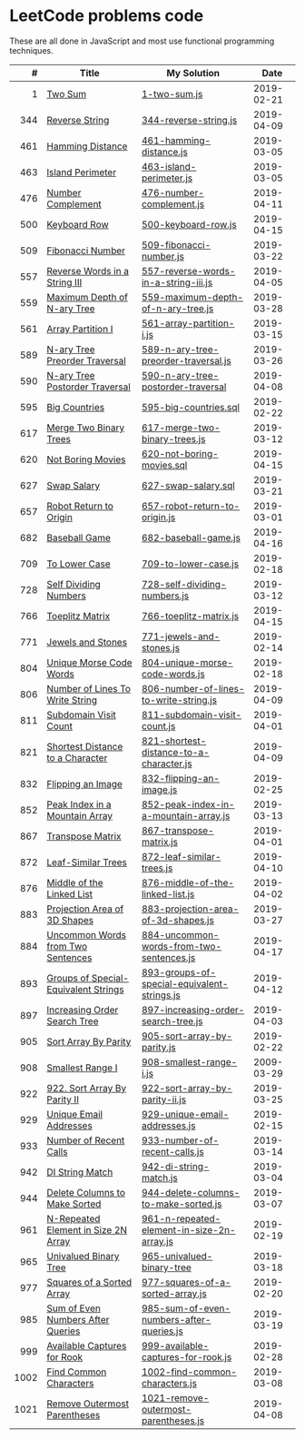 # LeetCode problems code

These are all done in JavaScript and most use functional programming techniques.

|    # | Title                                                                                                       | My Solution                                                                                                                                | Date       |
| ---: | ----------------------------------------------------------------------------------------------------------- | ------------------------------------------------------------------------------------------------------------------------------------------ | ---------- |
|    1 | [Two Sum](https://leetcode.com/problems/two-sum/)                                                           | [1-two-sum.js](https://github.com/Sporkyy/leetcode/blob/master/1-two-sum.js)                                                               | 2019-02-21 |
|  344 | [Reverse String](https://leetcode.com/problems/reverse-string/)                                             | [344-reverse-string.js](https://github.com/Sporkyy/leetcode/blob/master/344-reverse-string.js)                                             | 2019-04-09 |
|  461 | [Hamming Distance](https://leetcode.com/problems/hamming-distance/)                                         | [461-hamming-distance.js](https://github.com/Sporkyy/leetcode/blob/master/461-hamming-distance.js)                                         | 2019-03-05 |
|  463 | [Island Perimeter](https://leetcode.com/problems/island-perimeter/)                                         | [463-island-perimeter.js](https://github.com/Sporkyy/leetcode/blob/master/463-island-perimeter.js)                                         | 2019-03-05 |
|  476 | [Number Complement](https://leetcode.com/problems/number-complement/)                                       | [476-number-complement.js](https://github.com/Sporkyy/leetcode/blob/master/476-number-complement.js)                                       | 2019-04-11 |
|  500 | [Keyboard Row](https://leetcode.com/problems/keyboard-row/)                                                 | [500-keyboard-row.js](https://github.com/Sporkyy/leetcode/blob/master/500-keyboard-row.js)                                                 | 2019-04-15 |
|  509 | [Fibonacci Number](https://leetcode.com/problems/fibonacci-number/)                                         | [509-fibonacci-number.js](https://github.com/Sporkyy/leetcode/blob/master/509-fibonacci-number.js)                                         | 2019-03-22 |
|  557 | [Reverse Words in a String III](https://leetcode.com/problems/reverse-words-in-a-string-iii/)               | [557-reverse-words-in-a-string-iii.js](https://github.com/Sporkyy/leetcode/blob/master/557-reverse-words-in-a-string-iii.js)               | 2019-04-05 |
|  559 | [Maximum Depth of N-ary Tree](https://leetcode.com/problems/maximum-depth-of-n-ary-tree/)                   | [559-maximum-depth-of-n-ary-tree.js](https://github.com/Sporkyy/leetcode/blob/master/559-maximum-depth-of-n-ary-tree.js)                   | 2019-03-28 |
|  561 | [Array Partition I](https://leetcode.com/problems/array-partition-i/)                                       | [561-array-partition-i.js](https://github.com/Sporkyy/leetcode/blob/master/561-array-partition-i.js)                                       | 2019-03-15 |
|  589 | [N-ary Tree Preorder Traversal](https://leetcode.com/problems/n-ary-tree-preorder-traversal/)               | [589-n-ary-tree-preorder-traversal.js](https://github.com/Sporkyy/leetcode/blob/master/589-n-ary-tree-preorder-traversal.js)               | 2019-03-26 |
|  590 | [N-ary Tree Postorder Traversal](https://leetcode.com/problems/n-ary-tree-postorder-traversal/)             | [590-n-ary-tree-postorder-traversal](https://github.com/Sporkyy/leetcode/blob/master/590-n-ary-tree-postorder-traversal)                   | 2019-04-08 |
|  595 | [Big Countries](https://leetcode.com/problems/big-countries/)                                               | [595-big-countries.sql](https://github.com/Sporkyy/leetcode/blob/master/595-big-countries.sql)                                             | 2019-02-22 |
|  617 | [Merge Two Binary Trees](https://leetcode.com/problems/merge-two-binary-trees/)                             | [617-merge-two-binary-trees.js](https://github.com/Sporkyy/leetcode/blob/master/617-merge-two-binary-trees.js)                             | 2019-03-12 |
|  620 | [Not Boring Movies](https://leetcode.com/problems/not-boring-movies/)                                       | [620-not-boring-movies.sql](https://github.com/Sporkyy/leetcode/blob/master/620-not-boring-movies.sql)                                     | 2019-04-15 |
|  627 | [Swap Salary](https://leetcode.com/problems/swap-salary/)                                                   | [627-swap-salary.sql](https://github.com/Sporkyy/leetcode/blob/master/627-swap-salary.sql)                                                 | 2019-03-21 |
|  657 | [Robot Return to Origin](https://leetcode.com/problems/robot-return-to-origin/)                             | [657-robot-return-to-origin.js](https://github.com/Sporkyy/leetcode/blob/master/657-robot-return-to-origin.js)                             | 2019-03-01 |
|  682 | [Baseball Game](https://leetcode.com/problems/baseball-game/)                                               | [682-baseball-game.js](https://github.com/Sporkyy/leetcode/blob/master/682-baseball-game.js)                                               | 2019-04-16 |
|  709 | [To Lower Case](https://leetcode.com/problems/to-lower-case/)                                               | [709-to-lower-case.js](https://github.com/Sporkyy/leetcode/blob/master/709-to-lower-case.js)                                               | 2019-02-18 |
|  728 | [Self Dividing Numbers](https://leetcode.com/problems/self-dividing-numbers/)                               | [728-self-dividing-numbers.js](https://github.com/Sporkyy/leetcode/blob/master/728-self-dividing-numbers.js)                               | 2019-03-12 |
|  766 | [Toeplitz Matrix](https://leetcode.com/problems/toeplitz-matrix/)                                           | [766-toeplitz-matrix.js](https://github.com/Sporkyy/leetcode/blob/master/766-toeplitz-matrix.js)                                           | 2019-04-15 |
|  771 | [Jewels and Stones](https://leetcode.com/problems/jewels-and-stones/)                                       | [771-jewels-and-stones.js](https://github.com/Sporkyy/leetcode/blob/master/771-jewels-and-stones.js)                                       | 2019-02-14 |
|  804 | [Unique Morse Code Words](https://leetcode.com/problems/unique-morse-code-words/)                           | [804-unique-morse-code-words.js](https://github.com/Sporkyy/leetcode/blob/master/804-unique-morse-code-words.js)                           | 2019-02-18 |
|  806 | [Number of Lines To Write String](https://leetcode.com/problems/number-of-lines-to-write-string/)           | [806-number-of-lines-to-write-string.js](https://github.com/Sporkyy/leetcode/blob/master/806-number-of-lines-to-write-string.js)           | 2019-04-09 |
|  811 | [Subdomain Visit Count](https://leetcode.com/problems/subdomain-visit-count/)                               | [811-subdomain-visit-count.js](https://github.com/Sporkyy/leetcode/blob/master/811-subdomain-visit-count.js)                               | 2019-04-01 |
|  821 | [Shortest Distance to a Character](https://leetcode.com/problems/shortest-distance-to-a-character/)         | [821-shortest-distance-to-a-character.js](https://github.com/Sporkyy/leetcode/blob/master/821-shortest-distance-to-a-character.js)         | 2019-04-09 |
|  832 | [Flipping an Image](https://leetcode.com/problems/flipping-an-image/)                                       | [832-flipping-an-image.js](https://github.com/Sporkyy/leetcode/blob/master/832-flipping-an-image.js)                                       | 2019-02-25 |
|  852 | [Peak Index in a Mountain Array](https://leetcode.com/problems/peak-index-in-a-mountain-array/)             | [852-peak-index-in-a-mountain-array.js](https://github.com/Sporkyy/leetcode/blob/master/852-peak-index-in-a-mountain-array.js)             | 2019-03-13 |
|  867 | [Transpose Matrix](https://leetcode.com/problems/transpose-matrix/)                                         | [867-transpose-matrix.js](https://github.com/Sporkyy/leetcode/blob/master/867-transpose-matrix.js)                                         | 2019-04-01 |
|  872 | [Leaf-Similar Trees](https://leetcode.com/problems/leaf-similar-trees/)                                     | [872-leaf-similar-trees.js](https://github.com/Sporkyy/leetcode/blob/master/872-leaf-similar-trees.js)                                     | 2019-04-10 |
|  876 | [Middle of the Linked List](https://leetcode.com/problems/middle-of-the-linked-list/)                       | [876-middle-of-the-linked-list.js](https://github.com/Sporkyy/leetcode/blob/master/876-middle-of-the-linked-list.js)                       | 2019-04-02 |
|  883 | [Projection Area of 3D Shapes](https://leetcode.com/problems/projection-area-of-3d-shapes/)                 | [883-projection-area-of-3d-shapes.js](https://github.com/Sporkyy/leetcode/blob/master/883-projection-area-of-3d-shapes.js)                 | 2019-03-27 |
|  884 | [Uncommon Words from Two Sentences](https://leetcode.com/problems/uncommon-words-from-two-sentences/)       | [884-uncommon-words-from-two-sentences.js](https://github.com/Sporkyy/leetcode/blob/master/884-uncommon-words-from-two-sentences.js)       | 2019-04-17 |
|  893 | [Groups of Special-Equivalent Strings](https://leetcode.com/problems/groups-of-special-equivalent-strings/) | [893-groups-of-special-equivalent-strings.js](https://github.com/Sporkyy/leetcode/blob/master/893-groups-of-special-equivalent-strings.js) | 2019-04-12 |
|  897 | [Increasing Order Search Tree](https://leetcode.com/problems/increasing-order-search-tree/)                 | [897-increasing-order-search-tree.js](https://github.com/Sporkyy/leetcode/blob/master/897-increasing-order-search-tree.js)                 | 2019-04-03 |
|  905 | [Sort Array By Parity](https://leetcode.com/problems/sort-array-by-parity/)                                 | [905-sort-array-by-parity.js](https://github.com/Sporkyy/leetcode/blob/master/905-sort-array-by-parity.js)                                 | 2019-02-22 |
|  908 | [Smallest Range I](https://leetcode.com/problems/smallest-range-i/)                                         | [908-smallest-range-i.js](https://github.com/Sporkyy/leetcode/blob/master/908-smallest-range-i.js)                                         | 2009-03-29 |
|  922 | [922. Sort Array By Parity II](https://leetcode.com/problems/sort-array-by-parity-ii/)                      | [922-sort-array-by-parity-ii.js](https://github.com/Sporkyy/leetcode/blob/master/922-sort-array-by-parity-ii.js)                           | 2019-03-25 |
|  929 | [Unique Email Addresses](https://leetcode.com/problems/unique-email-addresses/)                             | [929-unique-email-addresses.js](https://github.com/Sporkyy/leetcode/blob/master/929-unique-email-addresses.js)                             | 2019-02-15 |
|  933 | [Number of Recent Calls](https://leetcode.com/problems/number-of-recent-calls/)                             | [933-number-of-recent-calls.js](https://github.com/Sporkyy/leetcode/blob/master/933-number-of-recent-calls.js)                             | 2019-03-14 |
|  942 | [DI String Match](https://leetcode.com/problems/di-string-match/)                                           | [942-di-string-match.js](https://github.com/Sporkyy/leetcode/blob/master/942-di-string-match.js)                                           | 2019-03-04 |
|  944 | [Delete Columns to Make Sorted](https://leetcode.com/problems/delete-columns-to-make-sorted/)               | [944-delete-columns-to-make-sorted.js](https://github.com/Sporkyy/leetcode/blob/master/944-delete-columns-to-make-sorted.js)               | 2019-03-07 |
|  961 | [N-Repeated Element in Size 2N Array](https://leetcode.com/problems/n-repeated-element-in-size-2n-array/)   | [961-n-repeated-element-in-size-2n-array.js](https://github.com/Sporkyy/leetcode/blob/master/961-n-repeated-element-in-size-2n-array.js)   | 2019-02-19 |
|  965 | [Univalued Binary Tree](https://leetcode.com/problems/univalued-binary-tree/)                               | [965-univalued-binary-tree](https://github.com/Sporkyy/leetcode/blob/master/965-univalued-binary-tree.js)                                  | 2019-03-18 |
|  977 | [Squares of a Sorted Array](https://leetcode.com/problems/squares-of-a-sorted-array/)                       | [977-squares-of-a-sorted-array.js](https://github.com/Sporkyy/leetcode/blob/master/977-squares-of-a-sorted-array.js)                       | 2019-02-20 |
|  985 | [Sum of Even Numbers After Queries](https://leetcode.com/problems/sum-of-even-numbers-after-queries/)       | [985-sum-of-even-numbers-after-queries.js](https://github.com/Sporkyy/leetcode/blob/master/985-sum-of-even-numbers-after-queries.js)       | 2019-03-19 |
|  999 | [Available Captures for Rook](https://leetcode.com/problems/available-captures-for-rook/)                   | [999-available-captures-for-rook.js](https://github.com/Sporkyy/leetcode/blob/master/999-available-captures-for-rook.js)                   | 2019-02-28 |
| 1002 | [Find Common Characters](https://leetcode.com/problems/find-common-characters/)                             | [1002-find-common-characters.js](https://github.com/Sporkyy/leetcode/blob/master/1002-find-common-characters.js)                           | 2019-03-08 |
| 1021 | [Remove Outermost Parentheses](https://leetcode.com/problems/remove-outermost-parentheses/)                 | [1021-remove-outermost-parentheses.js](https://github.com/Sporkyy/leetcode/blob/master/1021-remove-outermost-parentheses.js)               | 2019-04-08 |
